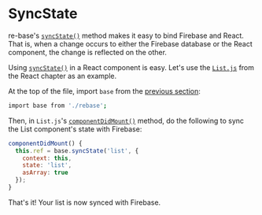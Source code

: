 # SyncState
re-base's [`syncState()`](https://github.com/tylermcginnis/re-base#syncstateendpoint-options)
method makes it easy to bind Firebase and React.  That is,
when a change occurs to either the Firebase database or the React component,
the change is reflected on the other.

Using [`syncState()`](https://github.com/tylermcginnis/re-base#syncstateendpoint-options)
in a React component is easy. Let's use the [`List.js`](../react/state.html#srclistjs) from the React chapter as an example.

At the top of the file, import `base` from the [previous section](./intro.html#srcrebasejs):
```bash
import base from './rebase';
```

Then, in `List.js`'s [`componentDidMount()`](https://facebook.github.io/react/docs/react-component.html#componentdidmount)
method, do the following to sync the List component's state with Firebase:
```jsx
componentDidMount() {
  this.ref = base.syncState('list', {
    context: this,
    state: 'list',
    asArray: true
  });
}
```
That's it! Your list is now synced with Firebase.
